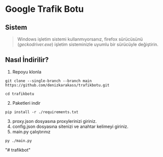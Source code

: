 # Google Trafik Botu


## Sistem

>Windows işletim sistemi kullanmıyorsanız, firefox sürücüsünü (_geckodriver.exe_) işletim sisteminizle uyumlu bir sürücüyle değiştirin.

## Nasıl İndirilir?

1. Repoyu klonla

```shell
git clone --single-branch --branch main https://github.com/denizkarakass/trafikbotu.git 

cd trafikbotu
```


2. Paketleri indir 

```shell
pip install -r ./requirements.txt
```

3. proxy.json dosyasına proxylerinizi giriniz.
4. config.json dosyasına sitenizi ve anahtar kelimeyi giriniz.
5. main.py çalıştırınız

```shell
py ./main.py
```



"# trafikbot" 
